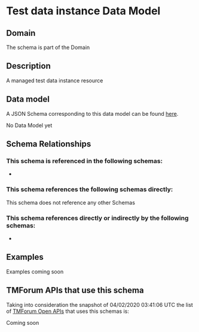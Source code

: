 # Test data instance Data Model

## Domain

The  schema is part of the  Domain

## Description

A managed test data instance resource

## Data model

A JSON Schema corresponding to this data model can be found
[here](https://github.com/tmforum-rand/schemas/blob/candidates/Common/TestDataInstance.schema.json).

No Data Model yet

## Schema Relationships

### This schema is referenced in the following schemas:

-

### This schema references the following schemas directly:

This schema does not reference any other Schemas

### This schema references directly or indirectly by the following schemas:

-



## Examples

Examples coming soon

## TMForum APIs that use this schema

Taking into consideration the snapshot of 04/02/2020 03:41:06 UTC the list of [TMForum Open APIs](https://www.tmforum.org/open-apis/) that uses this schemas is:

Coming soon